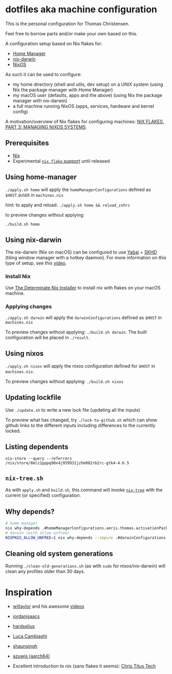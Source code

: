 # dotfiles aka machine configuration

This is the personal configuration for Thomas Christensen.

Feel free to borrow parts and/or make your own based on this.

A configuration setup based on Nix flakes for:

- [Home Manager](https://github.com/nix-community/home-manager)
- [nix-darwin](https://github.com/LnL7/nix-darwin)
- [NixOS](https://nixos.org/)

As such it can be used to configure:
- my home directory (shell and utils, dev setup) on a UNIX system (using Nix the package manager with Home Manager)
- my macOS user (defaults, apps and the above) (using Nix the package manager with nix-darwin)
- a full machine running NixOS (apps, services, hardware and kernel config)

A motivation/overview of Nix flakes for configuring machines:
[NIX FLAKES, PART 3: MANAGING NIXOS SYSTEMS](https://www.tweag.io/blog/2020-07-31-nixos-flakes/).

## Prerequisites

- [Nix](https://nixos.org/manual/nix/stable/#chap-installation)
- Experimental [`nix flake` support](https://nixos.wiki/wiki/flakes#Installing_flakes) until released

## Using home-manager

`./apply.sh home` will apply the `homeManagerConfigurations` defined as `$HOST`.`$USER` in `machines.nix`

hint: to apply and reload: `./apply.sh home && reload_zshrc`

to preview changes without applying:

`./build.sh home`

## Using nix-darwin

The nix-darwin (Nix on macOS) can be configured to use [Yabai](https://github.com/koekeishiya/yabai) + [SKHD](https://github.com/koekeishiya/skhd)
(tiling window manager with a hotkey daemon). For more information on this type of setup,
see this [video](https://www.youtube.com/watch?v=k94qImbFKWE).

### Install Nix

Use [The Determinate Nix Installer](https://zero-to-nix.com/concepts/nix-installer) to install nix with flakes on your macOS machine.

### Applying changes

`./apply.sh darwin` will apply the `darwinConfigurations` defined as `$HOST` in `machines.nix`

To preview changes without applying: `./build.sh darwin`. The built configuration will be placed in `./result`.

## Using nixos

`./apply.sh nixos` will apply the nixos configuration defined for `$HOST` in `machines.nix`.

To preview changes without applying: `./build.sh nixos`

## Updating lockfile

Use `./update.sh` to write a new lock file (updating all the inputs)

To preview what has changed, try `./lock-to-github.sh` which can show github links to the different inputs including differences to the currently locked.

## Listing dependents

`nix-store --query --referrers /nix/store/8mlz1pppq90x4j959932jzhm982rb2rc-gtk4-4.6.5`

## `nix-tree.sh`

As with `apply.sh` and `build.sh`, this command will invoke [`nix-tree`](https://github.com/utdemir/nix-tree) with the current (or specified) configuration.

## Why depends?

```bash
# home manager
nix why-depends .#homeManagerConfigurations.aeris.thomas.activationPackage nixpkgs#ghc-8.10.4
# darwin (with allow unfree)
NIXPKGS_ALLOW_UNFREE=1 nix why-depends --impure .#darwinConfigurations.aeris.system nixpkgs#nodePackages.vscode-langservers-extracted
```

## Cleaning old system generations

Running `./clean-old-generations.sh` (as with `sudo` for nixos/nix-darwin) will clean any profiles older than 30 days.

# Inspiration

- [wiltaylor](https://github.com/wiltaylor/dotfiles) and his awesome [videos](https://www.youtube.com/watch?v=QKoQ1gKJY5A)
- [jordanisaacs](https://github.com/jordanisaacs/dotfiles)
- [hardselius](https://github.com/hardselius/dotfiles)
- [Luca Cambiaghi](https://www.lucacambiaghi.com/nixpkgs/readme.html)
- [shaunsingh](https://github.com/shaunsingh/nix-darwin-dotfiles/)
- [azuwis (aarch64)](https://github.com/azuwis/nix-config)

- Excellent introduction to nix (sans flakes it seems): [Chris Titus Tech](https://www.youtube.com/watch?v=fuWPuJZ9NcU)
